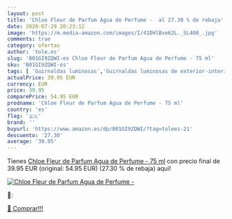 ```yaml
---
layout: post
title: 'Chloe Fleur de Parfum Agua de Perfume -  al 27.30 % de rebaja'
date: 2020-07-29 20:23:12
image: 'https://m.media-amazon.com/images/I/41DHlBve62L._SL400_.jpg'
comments: true
category: ofertas
author: 'tole.es'
slug: 'B01GI9ZQWI-es Chloe Fleur de Parfum Agua de Perfume - 75 ml'
sku: 'B01GI9ZQWI-es'
tags: [ 'Guirnaldas luminosas','Guirnaldas luminosas de exterior-interior','Guirnaldas luminosas de interior','Iluminación','agua','de','perfume', ]
actualPrice: 39.95 EUR
currency: EUR
price: 39.95
comparePrice: 54.95 EUR
prodname: 'Chloe Fleur de Parfum Agua de Perfume - 75 ml'
country: 'es'
flag: '🇪🇸'
brand: ''
buyurl: 'https://www.amazon.es/dp/B01GI9ZQWI/?tag=tolees-21'
descuento: '27.30'
average: '39.95'
---
```


Tienes [Chloe Fleur de Parfum Agua de Perfume - 75 ml](https://www.amazon.es/dp/B01GI9ZQWI/?tag=tolees-21) con precio final de  39.95 EUR (original: 54.95 EUR) (27.30 %  de rebaja) aqui!

[![Chloe Fleur de Parfum Agua de Perfume - ](https://m.media-amazon.com/images/I/41DHlBve62L._SL400_.jpg)](https://www.amazon.es/dp/B01GI9ZQWI/?tag=tolees-21)

🔎:


[🛒 Comprar!!!](https://www.amazon.es/dp/B01GI9ZQWI/?tag=tolees-21)
